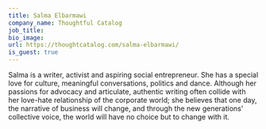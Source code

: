 ```yaml
---
title: Salma Elbarmawi
company_name: Thoughtful Catalog
job_title:
bio_image:
url: https://thoughtcatalog.com/salma-elbarmawi/
is_guest: true
---
```


Salma is a writer, activist and aspiring social entrepreneur. She has a special love for culture, meaningful conversations, politics and dance. Although her passions for advocacy and articulate, authentic writing often collide with her love-hate relationship of the corporate world; she believes that one day, the narrative of business will change, and through the new generations' collective voice, the world will have no choice but to change with it.
